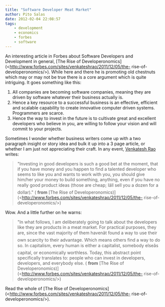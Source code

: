 ```yaml
---
title: "Software Developer Meat Market"
author: Pito Salas
date: 2012-02-04 22:08:57
tags:
    - development
    - economics
    - forbes
    - software
---
```



An interesting article in Forbes about Software Developers and Development in
general, [The Rise of
Developeronomics](<http://www.forbes.com/sites/venkateshrao/2011/12/05/the-
rise-of-developeronomics/>). While here and there he is promoting old
chestnuts which may or may not be true there is a core argument which is quite
intriguing. It goes something like this:

  1. All companies are becoming software companies, meaning they are driven by software whatever their business actually is.
  2. Hence a key resource to a successful business is an effective, efficient and scalable capability to create innovative computer driven systems. Programmers are scarce.
  3. Hence the way to invest in the future is to cultivate great and excellent developers who believe in you, are willing to follow your vision and will commit to your projects.

Sometimes I wonder whether business writers come up with a two paragraph
insight or story idea and bulk it up into a 3 page article, or whether I am
just not appreciating their craft. In any event, [Venkatesh Rao
](<http://blogs.forbes.com/venkateshrao/>)writes:

> "Investing in good developers is such a good bet at the moment, that if you
> have money and you happen to find a talented developer who seems to like you
> and wants to work with you, you should give him/her your money to build
> something, anything, even if you have no really good product ideas (those
> are cheap; Iâll sell you a dozen for a dollar)." ( **from** [The Rise of
> Developeronomics)](<http://www.forbes.com/sites/venkateshrao/2011/12/05/the-
> rise-of-developeronomics/>)

Wow. And a little further on he warns:

> "In what follows, I am deliberately going to talk about the developers like
> they are products in a meat market. For practical purposes, they are, since
> the vast majority of them havenât found a way to use their own scarcity to
> their advantage. Which means others find a way to do so. In capitalism,
> every human is either a capitalist, somebody elseâs capital, or
> economically worthless. Today, this abstract point specifically translates
> to: people who can invest in developers, developers, and everybody else. (
> **from** [The Rise of
> Developeronomics)](<http://www.forbes.com/sites/venkateshrao/2011/12/05/the-
> rise-of-developeronomics/>)

Read the whole of [The Rise of
Developeronomics](<http://www.forbes.com/sites/venkateshrao/2011/12/05/the-
rise-of-developeronomics/>).


